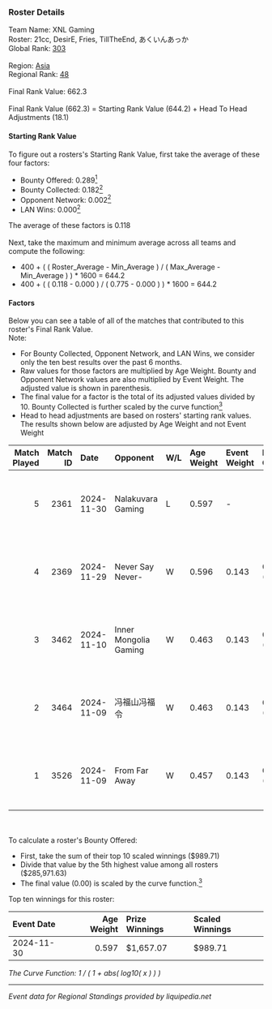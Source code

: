 ### Roster Details<br />
Team Name: XNL Gaming<br />
Roster: 21cc, DesirE, Fries, TillTheEnd, あくいんあっか<br />
Global Rank: [303](../../standings_global_2025_02_28.md)<br />
<br />
Region: [Asia]( ../../standings_asia_2025_02_28.md)<br />
Regional Rank: [48]( ../../standings_asia_2025_02_28.md)<br />
<br />
Final Rank Value:  662.3<br />
<br />
Final Rank Value (662.3) = Starting Rank Value (644.2) + Head To Head Adjustments (18.1)<br />

#### Starting Rank Value<br />
To figure out a rosters's Starting Rank Value, first take the average of these four factors:<br />
- Bounty Offered: 0.289[<sup>1</sup>](#table2)
- Bounty Collected: 0.182[<sup>2</sup>](#table1)
- Opponent Network: 0.002[<sup>2</sup>](#table1)
- LAN Wins: 0.000[<sup>2</sup>](#table1)

The average of these factors is 0.118<br />
<br />
Next, take the maximum and minimum average across all teams and compute the following:<br />
- 400 + ( ( Roster_Average - Min_Average ) / ( Max_Average - Min_Average ) ) * 1600 = 644.2
- 400 + ( ( 0.118 - 0.000 ) / ( 0.775 - 0.000 ) ) * 1600 = 644.2


#### Factors<br />
Below you can see a table of all of the matches that contributed to this roster's Final Rank Value.<br />
Note:<br />

- For Bounty Collected, Opponent Network, and LAN Wins, we consider only the ten best results over the past 6 months.
- Raw values for those factors are multiplied by Age Weight. Bounty and Opponent Network values are also multiplied by Event Weight. The adjusted value is shown in parenthesis.
- The final value for a factor is the total of its adjusted values divided by 10. Bounty Collected is further scaled by the curve function[<sup>3</sup>](#curveFunction)
- Head to head adjustments are based on rosters' starting rank values. The results shown below are adjusted by Age Weight and not Event Weight
<span id="table1"></span><br />


| Match Played | Match ID | Date       | Opponent              | W/L | Age Weight | Event Weight | Bounty Collected | Opponent Network | LAN Wins  | H2H Adj. | Roster                                   |
| -: | -: | :- | :- | :- | :- | :- | :- | :- | :- | -: | :- |
|            5 |     2361 | 2024-11-30 | Nalakuvara Gaming     | L   | 0.597      | -            | -                | -                | -         |    -9.98 | 21cc, DesirE, Fries, TillTheEnd, あくいんあっか |
|            4 |     2369 | 2024-11-29 | Never Say Never-      | W   | 0.596      | 0.143        | 0.003 (0.000)    | 0.130 (0.011)    | 0 (0.000) |     8.52 | 21cc, DesirE, Fries, TillTheEnd, あくいんあっか |
|            3 |     3462 | 2024-11-10 | Inner Mongolia Gaming | W   | 0.463      | 0.143        | 0.001 (0.000)    | 0.069 (0.005)    | 0 (0.000) |     7.11 | 21cc, DesirE, Fries, TillTheEnd, あくいんあっか |
|            2 |     3464 | 2024-11-09 | 冯福山冯福令                | W   | 0.463      | 0.143        | 0.000 (0.000)    | 0.046 (0.003)    | 0 (0.000) |     6.38 | 21cc, DesirE, Fries, TillTheEnd, あくいんあっか |
|            1 |     3526 | 2024-11-09 | From Far Away         | W   | 0.457      | 0.143        | 0.000 (0.000)    | 0.023 (0.001)    | 0 (0.000) |     6.05 | 21cc, DesirE, Fries, TillTheEnd, あくいんあっか |

<br />
<span id="table2"></span><br />
To calculate a roster's Bounty Offered:<br />

- First, take the sum of their top 10 scaled winnings ($989.71)
- Divide that value by the 5th highest value among all rosters ($285,971.63)
- The final value (0.00) is scaled by the curve function.[<sup>3</sup>](#curveFunction)

Top ten winnings for this roster:<br />

| Event Date | Age Weight | Prize Winnings | Scaled Winnings |
| :- | -: | :- | :- |
| 2024-11-30 |      0.597 | $1,657.07      | $989.71         |


<span id="curveFunction"></span>_The Curve Function: 1 / ( 1 + abs( log10( x ) ) )_<br />

---
_Event data for Regional Standings provided by liquipedia.net_<br />
